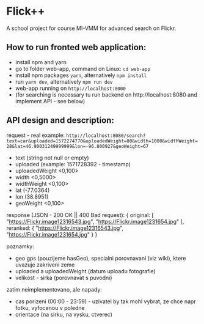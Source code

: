 # Flick++

A school project for course MI-VMM for advanced search on Flickr.


## How to run fronted web application:

 - install npm and yarn
 - go to folder web-app, command on Linux: `cd web-app`
 - install npm packages `yarn`, alternatively `npm install`
 - run `yarn dev`, alternatively `npm run dev`
 - web-app running on `http://localhost:8000`
 - (for searching is necessary tu run backend on http://localhost:8080 and implement API - see below)


## API design and description:

request - real example:
`http://localhost:8080/search?text=car&uploaded=1572274770&uploadedWeight=80&width=1000&widthWeight=28&lat=46.90031249999999&lon=-96.800927&geoWeight=67`
 - text (string not null or empty)
 - uploaded (example: 1571728392 - timestamp)
 - uploadedWeight <0,100>
 - width <0,5000>
 - widthWeight <0,100>
 - lat (-77.0364)
 - lon (38.8951)
 - geoWeight <0,100>

response (JSON - 200 OK || 400 Bad request):
{
    original: 
    [
        "https://Flickr.image12316543.jpg",
        "https://Flickr.image1231654.jpg"
    ],
    reranked: {
        "https://Flickr.image12316543.jpg",
        "https://Flickr.image1231654.jpg"
    }
}


poznamky:
- geo gps (pouzijeme hasGeo), specialni porovnavani (viz wiki), ktere uvazuje zakriveni zeme
- uploaded a uploadedWeight (datum uploadu fotografie)
- velikost - sirka (porovnavat s puvodni)

zatim neimplementovano, ale napady:
- cas porizeni (00:00 - 23:59) - uzivatel by tak mohl vybrat, ze chce napr fotku, vyfocenou v poledne
- orientace (na sirku, na vysku, ctverec)
